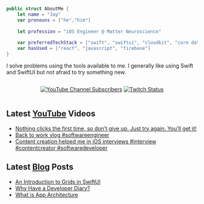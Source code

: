 ```swift
public struct AboutMe {
    let name = "Jay"
    var pronouns = ["he","him"]
    
    let profession = "iOS Engineer @ Matter Neuroscience"
    
    var preferredTechStack = ["swift", "swiftui", "cloudkit", "core data"]
    var hasUsed = ["react", "javascript", "firebase"]
}
```

I solve problems using the tools available to me. I generally like using Swift and SwiftUI but not afraid to try something new.

<div style="display:flex;justify-content:center;">

[![YouTube Channel Subscribers](https://img.shields.io/youtube/channel/subscribers/UC6na4Lq0ozPBjHD1X42szEQ?logo=youtube&style=for-the-badge)](https://www.youtube.com/channel/UC6na4Lq0ozPBjHD1X42szEQ) [![Twitch Status](https://img.shields.io/twitch/status/heyjaywilson?logo=twitch&style=for-the-badge)](https://twitch.tv/heyjaywilson)
</div>

## Latest [YouTube](https://www.youtube.com/channel/UC6na4Lq0ozPBjHD1X42szEQ) Videos

- [Nothing clicks the first time, so don’t give up. Just try again. You’ll get it!](https://www.youtube.com/watch?v=roW9AmfIJ0U)
- [Back to work vlog #softwareengineer](https://www.youtube.com/watch?v=v-p8szBeo-k)
- [Content creation helped me in iOS interviews #interview #contentcreator #softwaredeveloper](https://www.youtube.com/watch?v=ntMT9Ch4kLk)

## Latest [Blog](https://cctplus.dev) Posts

- [An Introduction to Grids in SwiftUI](https://cctplus.dev/an-introduction-to-grids-in-swiftui/)
- [Why Have a Developer Diary?](https://cctplus.dev/get-started-with-a-developer-diary/)
- [What is App Architecture](https://cctplus.dev/what-is-app-architecture/)
